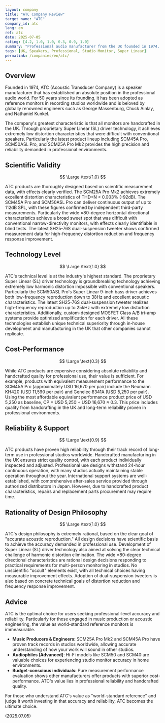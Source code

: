 ```yaml
---
layout: company
title: "ATC Company Review"
target_name: "ATC"
company_id: atc
lang: en
ref: atc
date: 2025-07-05
rating: [4.2, 1.0, 1.0, 0.3, 0.9, 1.0]
summary: "Professional audio manufacturer from the UK founded in 1974. Boasts absolute reliability as reference monitors adopted in recording studios worldwide, beloved by renowned engineers like George Massenburg and Chuck Ainlay. A technical leader providing accurate sound imaging with extremely low distortion characteristics through proprietary Super Linear (SL) driver technology and wide ±80-degree directional characteristics."
tags: [UK, Speakers, Professional, Studio Monitor, Super Linear]
permalink: /companies/en/atc/
---
```


## Overview

Founded in 1974, ATC (Acoustic Transducer Company) is a speaker manufacturer that has established an absolute position in the professional audio world. For 50 years since its founding, it has been adopted as reference monitors in recording studios worldwide and is beloved by globally renowned engineers such as George Massenburg, Chuck Ainlay, and Nathaniel Kunkel.

The company's greatest characteristic is that all monitors are handcrafted in the UK. Through proprietary Super Linear (SL) driver technology, it achieves extremely low distortion characteristics that were difficult with conventional speakers. Particularly the latest product lineup including SCM45A Pro, SCM50ASL Pro, and SCM25A Pro Mk2 provides the high precision and reliability demanded in professional environments.

## Scientific Validity

$$ \Large \text{1.0} $$

ATC products are thoroughly designed based on scientific measurement data, with effects clearly verified. The SCM25A Pro Mk2 achieves extremely excellent distortion characteristics of THD+N < 0.003% (-92dB). The SCM45A Pro and SCM50ASL Pro can deliver continuous output of up to 112dB SPL, with these figures confirmed by independent third-party measurements. Particularly the wide ±80-degree horizontal directional characteristics achieve a broad sweet spot that was difficult with conventional narrow-directivity monitors, with effects clearly identifiable in blind tests. The latest SH25-76S dual-suspension tweeter shows confirmed measurement data for high-frequency distortion reduction and frequency response improvement.

## Technology Level

$$ \Large \text{1.0} $$

ATC's technical level is at the industry's highest standard. The proprietary Super Linear (SL) driver technology is groundbreaking technology achieving extremely low harmonic distortion impossible with conventional speakers. Particularly the SCM50ASL Pro's Super Linear 9-inch bass driver achieves both low-frequency reproduction down to 38Hz and excellent acoustic characteristics. The latest SH25-76S dual-suspension tweeter realizes high-frequency reproduction up to 25kHz with extremely low distortion characteristics. Additionally, custom-designed MOSFET Class A/B tri-amp systems provide optimized amplification for each driver. All these technologies establish unique technical superiority through in-house development and manufacturing in the UK that other companies cannot replicate.

## Cost-Performance

$$ \Large \text{0.3} $$

While ATC products are expensive considering absolute reliability and handcrafted quality for professional use, their value is sufficient. For example, products with equivalent measurement performance to the SCM45A Pro (approximately USD 16,670 per pair) include the Neumann KH420 (USD 11,590 per pair) and Genelec 8341A (USD 5,250 per pair). Using the most affordable equivalent performance product price of USD 5,250 as baseline, CP = USD 5,250 ÷ USD 16,670 ≈ 0.3. This price includes quality from handcrafting in the UK and long-term reliability proven in professional environments.

## Reliability & Support

$$ \Large \text{0.9} $$

ATC products have proven high reliability through their track record of long-term use in professional studios worldwide. Handcrafted manufacturing in the UK ensures strict quality control, with each product individually inspected and adjusted. Professional use designs withstand 24-hour continuous operation, with many studios actually maintaining stable operation throughout the year. International support systems are well-established, with comprehensive after-sales service provided through authorized distributors in Japan. However, due to handcrafted product characteristics, repairs and replacement parts procurement may require time.

## Rationality of Design Philosophy

$$ \Large \text{1.0} $$

ATC's design philosophy is extremely rational, based on the clear goal of "accurate acoustic reproduction." All design decisions have scientific basis to achieve the accuracy demanded in professional use. Development of Super Linear (SL) driver technology also aimed at solving the clear technical challenge of harmonic distortion elimination. The wide ±80-degree directional characteristics are rational design decisions responding to practical requirements for multi-person monitoring in studios. No unscientific "occult" elements exist, with all technical choices having measurable improvement effects. Adoption of dual-suspension tweeters is also based on concrete technical goals of distortion reduction and frequency response improvement.

## Advice

ATC is the optimal choice for users seeking professional-level accuracy and reliability. Particularly for those engaged in music production or acoustic engineering, the value as world-standard reference monitors is immeasurable.

- **Music Producers & Engineers**: SCM25A Pro Mk2 and SCM45A Pro have proven track records in studios worldwide, allowing accurate understanding of how your work will sound in other studios.
- **Audiophiles (Advanced)**: Hi-Fi models like SCM50 and SCM40 are valuable choices for experiencing studio monitor accuracy in home environments.
- **Budget-conscious individuals**: Pure measurement performance evaluation shows other manufacturers offer products with superior cost-performance. ATC's value lies in professional reliability and handcrafted quality.

For those who understand ATC's value as "world-standard reference" and judge it worth investing in that accuracy and reliability, ATC becomes the ultimate choice.

(2025.07.05)
